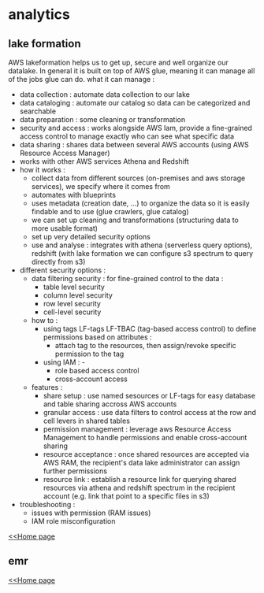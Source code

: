 # analytics

## lake formation

AWS lakeformation helps us to get up, secure and well organize our datalake.
In general it is built on top of AWS glue, meaning it can manage all of the jobs glue can do.
what it can manage :

- data collection : automate data collection to our lake
- data cataloging : automate our catalog so data can be categorized and searchable
- data preparation : some cleaning or transformation
- security and access : works alongside AWS Iam, provide a fine-grained access control to manage exactly who can
  see what specific data
- data sharing : shares data between several AWS accounts (using AWS Resource Access Manager)
- works with other AWS services Athena and Redshift
- how it works :
    - collect data from different sources (on-premises and aws storage services), we specify where it comes from
    - automates with blueprints
    - uses metadata (creation date, ...) to organize the data so it is easily findable and to use (glue crawlers, glue
      catalog)
    - we can set up cleaning and transformations (structuring data to more usable format)
    - set up very detailed security options
    - use and analyse : integrates with athena (serverless query options), redshift (with lake formation we can
      configure s3 spectrum to query directly from s3)
- different security options :
    - data filtering security : for fine-grained control to the data :
        - table level security
        - column level security
        - row level security
        - cell-level security
    - how to :
        - using tags LF-tags LF-TBAC (tag-based access control) to define permissions based on attributes :
            - attach tag to the resources, then assign/revoke specific permission to the tag
        - using IAM : -
            - role based access control
            - cross-account access
    - features :
        - share setup : use named sesources or LF-tags for easy database and table sharing accross AWS accounts
        - granular access : use data filters to control access at the row and cell levers in shared tables
        - permission management : leverage aws Resource Access Management to handle permissions and enable cross-account
          sharing
        - resource acceptance : once shared resources are accepted via AWS RAM, the recipient's data lake administrator
          can assign further permissions
        - resource link : establish a resource link for querying shared resources via athena and redshift spectrum in
          the recipient account (e.g. link that point to a specific files in s3)
- troubleshooting :
    - issues with permission (RAM issues)
    - IAM role misconfiguration

[<<Home page](./../README.MD#lake-formation)

## emr

[<<Home page](./../README.MD#emr)